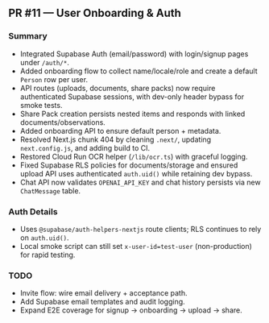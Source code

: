 ## PR #11 — User Onboarding & Auth

### Summary
- Integrated Supabase Auth (email/password) with login/signup pages under `/auth/*`.
- Added onboarding flow to collect name/locale/role and create a default `Person` row per user.
- API routes (uploads, documents, share packs) now require authenticated Supabase sessions, with dev-only header bypass for smoke tests.
- Share Pack creation persists nested items and responds with linked documents/observations.
- Added onboarding API to ensure default person + metadata.
- Resolved Next.js chunk 404 by cleaning `.next/`, updating `next.config.js`, and adding build to CI.
- Restored Cloud Run OCR helper (`/lib/ocr.ts`) with graceful logging.
- Fixed Supabase RLS policies for documents/storage and ensured upload API uses authenticated `auth.uid()` while retaining dev bypass.
- Chat API now validates `OPENAI_API_KEY` and chat history persists via new `ChatMessage` table.

### Auth Details
- Uses `@supabase/auth-helpers-nextjs` route clients; RLS continues to rely on `auth.uid()`.
- Local smoke script can still set `x-user-id=test-user` (non-production) for rapid testing.

### TODO
- Invite flow: wire email delivery + acceptance path.
- Add Supabase email templates and audit logging.
- Expand E2E coverage for signup → onboarding → upload → share.
